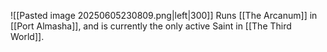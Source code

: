 ![[Pasted image 20250605230809.png|left|300]] Runs [[The Arcanum]] in [[Port Almasha]], and is currently the only active Saint in [[The Third World]]. 

